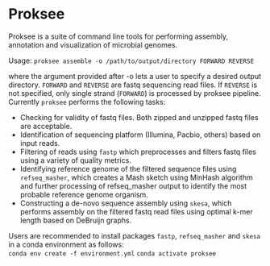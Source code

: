 # Proksee

Proksee is a suite of command line tools for performing assembly, annotation and visualization of microbial genomes.  

Usage: `proksee assemble -o /path/to/output/directory FORWARD REVERSE`  

where the argument provided after -o lets a user to specify a desired output directory. `FORWARD` and `REVERSE`  are fastq sequencing read files. If `REVERSE` is not specified, only single strand (`FORWARD`) is processed by proksee pipeline.  
Currently `proksee` performs the following tasks:

- Checking for validity of fastq files. Both zipped and unzipped fastq files are acceptable.  
- Identification of sequencing platform (Illumina, Pacbio, others) based on input reads.  
- Filtering of reads using `fastp` which preprocesses and filters fastq files using a variety of quality metrics.    
- Identifying reference genome of the filtered sequence files using `refseq_masher`, which creates a Mash sketch   using MinHash algorithm and further processing of refseq_masher output to identify the most probable reference  genome organism.    
- Constructing a de-novo sequence assembly using `skesa`, which performs assembly on the filtered fastq read files using optimal k-mer length based on DeBruijn graphs.  

Users are recommended to install packages `fastp`, `refseq_masher` and `skesa` in a conda environment as follows:  
`conda env create -f environment.yml`
`conda activate proksee`






